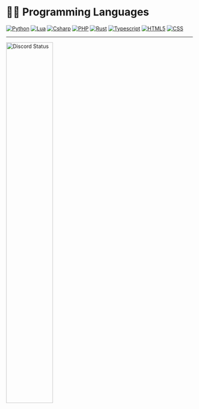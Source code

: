 <!-- --- -->


<!--  ### Visits <3<br>
  <img src="https://profile-counter.glitch.me/diveer/count.svg" />
 -->

<!-- ---  -->
# 👨‍💻 Programming Languages

<!-- <p> -->

 
 <a href="https://github.com/search?l=Python&q=user%3ADiveer1+&type=Repositories"><img alt="Python" src="https://img.shields.io/badge/-Python-blue?style=for-the-badge&logo=python&logoColor=white&color=3776AB"></a>
 <a href="https://github.com/search?l=Lua&q=user%3ADiveer1+&type=Repositories"><img alt="Lua" src="https://img.shields.io/badge/-Lua-blue?style=for-the-badge&logo=lua&logoColor=white&color=2C2D72"></a>
 <a href="https://github.com/search?l=csharp&q=user%3ADiveer1+&type=Repositories"><img alt="Csharp" src="https://img.shields.io/badge/-csharp-blue?style=for-the-badge&logo=csharp&logoColor=white&color=239120"></a>
 <a href="https://github.com/search?l=php&q=user%3ADiveer1+&type=Repositories"><img alt="PHP" src="https://img.shields.io/badge/-php-blue?style=for-the-badge&logo=php&logoColor=white&color=777BB4"></a>
  <a href="https://github.com/search?l=rust&q=user%3ADiveer1+&type=Repositories"><img alt="Rust" src="https://img.shields.io/badge/-rust-blue?style=for-the-badge&logo=rust&logoColor=white&color=000000"></a>
  <a href="https://github.com/search?l=typescript&q=user%3ADiveer1+&type=Repositories"><img alt="Typescript" src="https://img.shields.io/badge/-typescript-blue?style=for-the-badge&logo=typescript&logoColor=white&color=3178C6"></a>
  <a href="https://github.com/search?l=html&q=user%3ADiveer1+&type=Repositories"><img alt="HTML5" src="https://img.shields.io/badge/-html5-blue?style=for-the-badge&logo=html5&logoColor=white&color=E34F26"></a>
  <a href="https://github.com/search?l=css&q=user%3ADiveer1+&type=Repositories"><img alt="CSS" src="https://img.shields.io/badge/-CSS-blue?style=for-the-badge&logo=css3&logoColor=white&color=1572B6"></a>


---
<a href="https://discord.com/users/619340445692067890" target="_blank">
    <img width="50%" align="left" alt="Discord Status" src="https://lanyard.cnrad.dev/api/619340445692067890">
</a>
<!--
**Yosefbesher/Yosefbesher** is a ✨ _special_ ✨ repository because its `README.md` (this file) appears on your GitHub profile.

Here are some ideas to get you started:

- 🔭 I’m currently working on ...
- 🌱 I’m currently learning ...
- 👯 I’m looking to collaborate on ...
- 🤔 I’m looking for help with ...
- 💬 Ask me about ...
- 📫 How to reach me: ...
- 😄 Pronouns: ...
- ⚡ Fun fact: ...
-->
